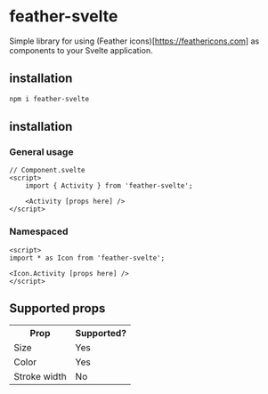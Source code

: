# feather-svelte
Simple library for using (Feather icons)[https://feathericons.com] as components to your Svelte application.

## installation
```bash
npm i feather-svelte
```

## installation
### General usage
```svelte
// Component.svelte
<script>
    import { Activity } from 'feather-svelte';

    <Activity [props here] />
</script>
```
### Namespaced
```svelte
<script>
import * as Icon from 'feather-svelte';

<Icon.Activity [props here] />
</script>
```

## Supported props
<table>
    <tr>
        <th>Prop</th>
        <th>Supported?</th>
    </tr>
    <tr>
        <td>Size</td>
        <td>Yes</td>
    </tr>
    <tr>
        <td>Color</td>
        <td>Yes</td>
    </tr>
    <tr>
        <td>Stroke width</td>
        <td>No</td>
    </tr>
</table>
